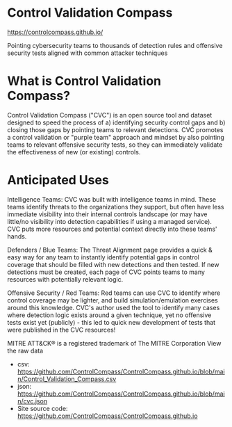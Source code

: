 # Control Validation Compass
https://controlcompass.github.io/

Pointing cybersecurity teams to thousands of detection rules and offensive security tests aligned with common attacker techniques

# What is Control Validation Compass?
Control Validation Compass ("CVC") is an open source tool and dataset designed to speed the process of a) identifying security control gaps and b) closing those gaps by pointing teams to relevant detections. CVC promotes a control validation or "purple team" approach and mindset by also pointing teams to relevant offensive security tests, so they can immediately validate the effectiveness of new (or existing) controls.

# Anticipated Uses
Intelligence Teams: CVC was built with intelligence teams in mind. These teams identify threats to the organizations they support, but often have less immediate visibility into their internal controls landscape (or may have little/no visibility into detection capabilities if using a managed service). CVC puts more resources and potential context directly into these teams' hands.

Defenders / Blue Teams: The Threat Alignment page provides a quick & easy way for any team to instantly identify potential gaps in control coverage that should be filled with new detections and then tested. If new detections must be created, each page of CVC points teams to many resources with potentially relevant logic.

Offensive Security / Red Teams: Red teams can use CVC to identify where control coverage may be lighter, and build simulation/emulation exercises around this knowledge. CVC's author used the tool to identify many cases where detection logic exists around a given technique, yet no offensive tests exist yet (publicly) - this led to quick new development of tests that were published in the CVC resources!


MITRE ATT&CK® is a registered trademark of The MITRE Corporation
View the raw data
- csv: https://github.com/ControlCompass/ControlCompass.github.io/blob/main/Control_Validation_Compass.csv
- json: https://github.com/ControlCompass/ControlCompass.github.io/blob/main/cvc.json
- Site source code: https://github.com/ControlCompass/ControlCompass.github.io
